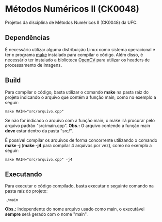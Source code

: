 # Métodos Numéricos II (CK0048)

Projetos da disciplina de Métodos Numéricos II (CK0048) da UFC.

## Dependências

É necessário utilizar alguma distribuição Linux como sistema operacional e ter o programa [make](https://www.gnu.org/software/make/) instalado para compilar o código. Além disso, é necessário ter instalado a biblioteca [OpenCV](https://opencv.org/) para utilizar os headers de processamento de imagens.

## Build

Para compilar o código, basta utilizar o comando **make** na pasta raíz do projeto indicando o arquivo que contém a função main, como no exemplo a seguir:
```console
make MAIN="src/arquivo.cpp"
```
Se não for indicado o arquivo com a função main, o make irá procurar pelo arquivo padrão "src/main.cpp".
**Obs.:** O arquivo contendo a função main **deve** estar dentro da pasta "src/".

É possível compilar os arquivos de forma concorrente utilizando o comando **make -j** (**make -j4** para compilar 4 arquivos por vez), como no exemplo a seguir:
```console
make MAIN="src/arquivo.cpp" -j4
```

## Executando

Para executar o código compilado, basta executar o seguinte comando na pasta raíz do projeto:
```console
./main
```
**Obs.:** Independente do nome arquivo usado como main, o executável **sempre** será gerado com o nome "main".